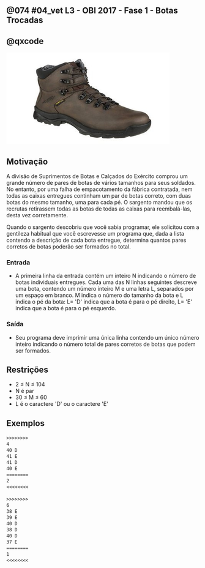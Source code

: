 ## @074 #04_vet L3 - OBI 2017 - Fase 1 - Botas Trocadas
## @qxcode

![](__capa.jpg)

## Motivação

A divisão de Suprimentos de Botas e Calçados do Exército comprou um grande número de pares de botas de vários tamanhos para seus soldados. No entanto, por uma falha de empacotamento da fábrica contratada, nem todas as caixas entregues continham um par de botas correto, com duas botas do mesmo tamanho, uma para cada pé. O sargento mandou que os recrutas retirassem todas as botas de todas as caixas para reembalá-las, desta vez corretamente.

Quando o sargento descobriu que você sabia programar, ele solicitou com a gentileza habitual que você escrevesse um programa que, dada a lista contendo a descrição de cada bota entregue, determina quantos pares corretos de botas poderão ser formados no total.

### Entrada

- A primeira linha da entrada contém um inteiro N indicando o número de botas individuais entregues. Cada uma das N linhas seguintes descreve uma bota, contendo um número inteiro M e uma letra L, separados por um espaço em branco. M indica o número do tamanho da bota e L indica o pé da bota: L= 'D' indica que a bota é para o pé direito, L= 'E' indica que a bota é para o pé esquerdo.

### Saída

- Seu programa deve imprimir uma única linha contendo um único número inteiro indicando o número total de pares corretos de botas que podem ser formados.

## Restrições

*   2 ≤ N ≤ 104
*   N é par
*   30 ≤ M ≤ 60
*   L é o caractere 'D' ou o caractere 'E'

## Exemplos

```
>>>>>>>>
4
40 D
41 E
41 D
40 E
========
2
<<<<<<<<

>>>>>>>>
6
38 E
39 E
40 D
38 D
40 D
37 E
========
1
<<<<<<<<
```

<!---
>>>>>>>> 01
10
30 E
31 E
31 D
31 E
30 D
31 D
31 D
31 E
30 D
31 D
========
4
<<<<<<<<

>>>>>>>> 02
10
44 D
40 E
44 D
43 E
42 E
40 D
41 D
42 D
43 D
43 E
========
3
<<<<<<<<

>>>>>>>> 03
10
59 D
59 E
59 D
60 D
59 D
60 D
60 E
59 E
59 D
60 D
========
3
<<<<<<<<

>>>>>>>> 04
12
56 D
59 D
58 E
56 D
60 E
56 D
57 E
59 E
58 D
56 D
57 D
60 E
========
3
<<<<<<<<
--->